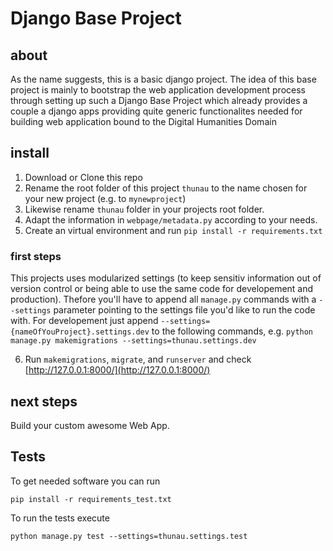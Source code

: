 # Django Base Project

## about

As the name suggests, this is a basic django project. The idea of this base project is mainly to bootstrap the web application development process through setting up such a Django Base Project which already provides a couple a django apps providing quite generic functionalites needed for building web application bound to the Digital Humanities Domain

## install

1. Download or Clone this repo
2. Rename the root folder of this project `thunau` to the name chosen for your new project (e.g. to `mynewproject`)
3. Likewise rename `thunau` folder in your projects root folder.
4. Adapt the information in `webpage/metadata.py` according to your needs.
5. Create an virtual environment and run `pip install -r requirements.txt`

### first steps

This projects uses modularized settings (to keep sensitiv information out of version control or being able to use the same code for developement and production). Thefore you'll have to append all `manage.py` commands with a `--settings` parameter pointing to the settings file you'd like to run the code with. For developement just append `--settings={nameOfYouProject}.settings.dev` to the following commands, e.g. `python manage.py makemigrations --settings=thunau.settings.dev`

6. Run `makemigrations`, `migrate`, and `runserver` and check [http://127.0.0.1:8000/](http://127.0.0.1:8000/)

## next steps

Build your custom awesome Web App.

## Tests

To get needed software you can run

    pip install -r requirements_test.txt

To run the tests execute

    python manage.py test --settings=thunau.settings.test
